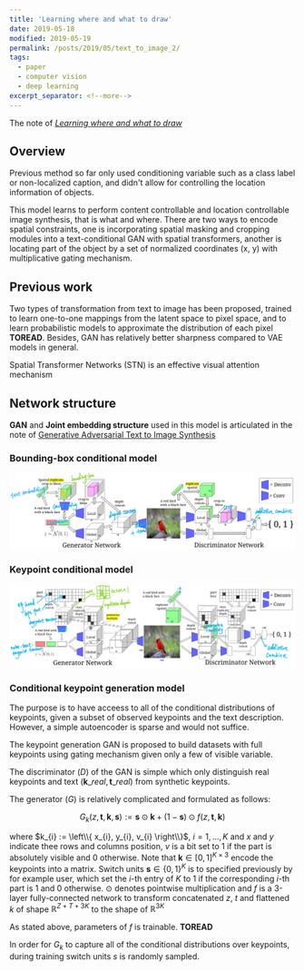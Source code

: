 ```yaml
---
title: 'Learning where and what to draw'
date: 2019-05-18
modified: 2019-05-19
permalink: /posts/2019/05/text_to_image_2/
tags:
  - paper
  - computer vision
  - deep learning
excerpt_separator: <!--more-->
---
```


The note of [*Learning where and what to draw*](https://arxiv.org/pdf/1610.02454)

<!--more-->

## Overview

Previous method so far only used conditioning variable such as a class label or non-localized caption, and didn't allow for controlling the location information of objects.

This model learns to perform content controllable and location controllable image synthesis, that is what and where. There are two ways to encode spatial constraints, one is incorporating spatial masking and cropping modules into a text-conditional GAN with spatial transformers, another is locating part of the object by a set of normalized coordinates (x, y) with multiplicative gating mechanism.

## Previous work

Two types of transformation from text to image has been proposed, trained to learn one-to-one mappings from the latent space to pixel space, and to learn probabilistic models to approximate the distribution of each pixel **TOREAD**. Besides, GAN has relatively better sharpness compared to VAE models in general.

Spatial Transformer Networks (STN) is an effective visual attention mechanism

## Network structure

**GAN** and **Joint embedding structure** used in this model is articulated in the note of [Generative Adversarial Text to Image Synthesis](/posts/2019/05/text_to_image_1/)


### Bounding-box conditional model

![bounding-box model](/assets/images/2019/05/text_to_image_2/bounding-box-model.png)

### Keypoint conditional model

![keypoint model](/assets/images/2019/05/text_to_image_2/keypoint-model.png)

### Conditional keypoint generation model

The purpose is to have acceess to all of the conditional distributions of keypoints, given a subset of observed keypoints and the text description. However, a simple autoencoder is sparse and would not suffice.

The keypoint generation GAN is proposed to build datasets with full keypoints using gating mechanism given only a few of visible variable. 

The discriminator ($D$) of the GAN is simple which only distinguish real keypoints and text $\left(\mathbf{k}\_{real}, \mathbf{t}\_{real}\right)$  from synthetic keypoints.

The generator ($G$) is relatively complicated and formulated as follows:

$$
G_{k}(z, \mathbf{t}, \mathbf{k}, \mathbf{s}) :=\mathbf{s} \odot \mathbf{k}+(1-\mathbf{s}) \odot f(z, \mathbf{t}, \mathbf{k})
$$

where $k_{i} := \left\\{ x_{i}, y_{i}, v_{i} \right\\}$, $i = 1,...,K$ and $x$ and $y$ indicate thee rows and columns position, $v$ is a bit set to 1 if the part is absolutely visible and 0 otherwise. Note that $\mathbf{k} \in[0,1]^{K \times 3}$ encode the keypoints into a matrix. Switch units $\mathbf{s} \in\{0,1\}^{K}$ is to specified previously by for example user, which set the $i$-th entry of $K$ to 1 if the corresponding $i$-th part is 1 and 0 otherwise. $\odot$ denotes pointwise multiplication and $f$ is a 3-layer fully-connected network to transform concatenated $z$, $t$ and flattened $k$ of shape $\mathbb{R}^{Z+T+3 K}$ to the shape of $\mathbb{R}^{3 K}$ 

As stated above, parameters of $f$ is trainable. **TOREAD**

In order for $G_{k}$ to capture all of the conditional distributions over keypoints, during training switch units $s$ is randomly sampled.
